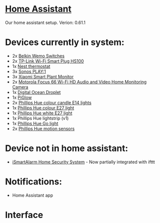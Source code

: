 # [Home Assistant](https://home-assistant.io/)

Our home assistant setup.
Verion: 0.61.1


# Devices currently in system:

- 2x [Belkin Wemo Switches](http://www.belkin.com/uk/p/P-F7C027/)
- 2x [TP-Link Wi-Fi Smart Plug HS100](http://amzn.to/2i7dRon)
- 1x [Nest thermostat](http://amzn.to/2jhCwV6)
- 3x [Sonos PLAY:1](http://amzn.to/2irkDTY)
- 3x [Xiaomi Smart Plant Monitor](http://amzn.to/2irq852)
- 2x [Motorola Focus 66 Wi-Fi HD Audio and Video Home Monitoring Camera](http://amzn.to/2i2UIFS)
- 1x [Digital Ocean Droplet](https://m.do.co/c/2b8f591b2dad)
- 1x [PiGlow](http://amzn.to/2jKazoQ)
- 2x [Phillips Hue colour candle E14 lights](http://amzn.to/2DkRjJ7)
- 1x [Phillips Hue colour E27 light](http://amzn.to/2mYEGND)
- 1x [Phillips Hue white E27 light](http://amzn.to/2Dvd6lG)
- 1x Phillips Hue lightstrip (v1)
- 1x [Phillips Hue Go light](http://amzn.to/2Dufby5)
- 2x [Phillips Hue motion sensors](http://amzn.to/2DvBWRA)

# Device not in home assistant:

- [iSmartAlarm Home Security System](http://amzn.to/2iRQUV0) - Now partially integrated with ifttt

# Notifications:

- Home Assistant app

# Interface

